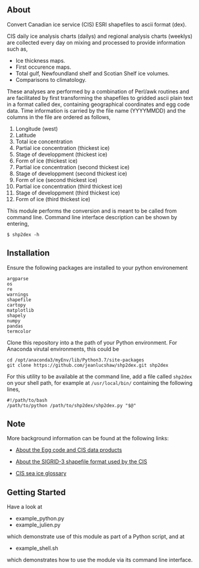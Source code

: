 ## About

Convert Canadian ice service (CIS) ESRI shapefiles to ascii format (dex).

CIS daily ice analysis charts (dailys) and regional analysis charts (weeklys) are
collected every day on mixing and processed to provide information such as,

   * Ice thickness maps.
   * First occurence maps.
   * Total gulf, Newfoundland shelf and Scotian Shelf ice volumes.
   * Comparisons to climatology.

These analyses are performed by a combination of Perl/awk routines and are
facilitated by first transforming the shapefiles to gridded ascii plain text
in a format called dex, containing geographical coordinates and egg code data.
Time information is carried by the file name (YYYYMMDD) and the columns in
the file are ordered as follows,

   1. Longitude (west)
   2. Latitude
   3. Total ice concentration
   4. Partial ice concentration (thickest ice)
   5. Stage of developpment (thickest ice)
   6. Form of ice (thickest ice)
   7. Partial ice concentration (second thickest ice)
   8. Stage of developpment (second thickest ice)
   9. Form of ice (second thickest ice)
   10. Partial ice concentration (third thickest ice)
   11. Stage of developpment (third thickest ice)
   12. Form of ice (third thickest ice)

This module performs the conversion and is meant to be called from command
line. Command line interface description can be shown by entering,

```
$ shp2dex -h
```

## Installation

Ensure the following packages are installed to your python environement

```
argparse
os
re
warnings
shapefile
cartopy
matplotlib
shapely
numpy
pandas
termcolor
```

Clone this repository into a the path of your Python environment. For Anaconda virutal environments, this could be

```
cd /opt/anaconda3/myEnv/lib/Python3.7/site-packages
git clone https://github.com/jeanlucshaw/shp2dex.git shp2dex
```

For this utility to be available at the command line, add a
file called `shp2dex` on your shell path, for example
at `/usr/local/bin/` containing the following lines,

```
#!/path/to/bash
/path/to/python /path/to/shp2dex/shp2dex.py "$@"
```

## Note
More background information can be found at the following links:

   * [About the Egg code and CIS data products](https://www.canada.ca/en/environment-climate-change/services/weather-manuals-documentation/manice-manual-of-ice/chapter-5.htm)

   * [About the SIGRID-3 shapefile format used by the CIS](https://www.jcomm.info/index.php?option=com_oe&task=viewDocumentRecord&docID=4439)

   * [CIS sea ice glossary](https://www.canada.ca/en/environment-climate-change/services/ice-forecasts-observations/latest-conditions/glossary.html)

## Getting Started

Have a look at

* example_python.py
* example_julien.py

which demonstrate use of this module as part of a Python script, and at

* example_shell.sh

which demonstrates how to use the module via its command line interface.




